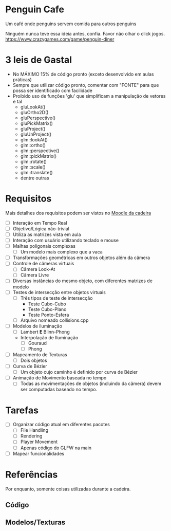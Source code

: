 # Penguin Cafe

Um café onde penguins servem comida para outros penguins

Ninguém nunca teve essa ideia antes, confia. Favor não olhar o click jogos.
https://www.crazygames.com/game/penguin-diner

# 3 leis de Gastal

- No MÁXIMO 15% de código pronto (exceto desenvolvido em aulas práticas)
- Sempre que utilizar código pronto, comentar com "FONTE" para que possa ser identificado com facilidade
- Proibido uso de funções 'glu' que simplificam a manipulação de vetores e tal
	- gluLookAt()
	- gluOrtho2D()
	- gluPerspective()
	- gluPickMatrix()
	- gluProject()
	- gluUnProject()
	- glm::lookAt()
	- glm::ortho()
	- glm::perspective()
	- glm::pickMatrix()
	- glm::rotate()
	- glm::scale()
	- glm::translate()
	- dentre outras

# Requisitos

Mais detalhes dos requisitos podem ser vistos no [Moodle da cadeira](https://moodle.inf.ufrgs.br/mod/assign/view.php?id=112199)

- [ ] Interação em Tempo Real
- [ ] Objetivo/Lógica não-trivial
- [ ] Utiliza as matrizes vista em aula
- [ ] Interação com usuário utilizando teclado e mouse
- [ ] Malhas poligonais complexas
  - [ ] Um modelo mais complexo que a vaca
- [ ] Transformações geométricas em outros objetos além da câmera
- [ ] Controle de câmeras virtuais
  - [ ] Câmera Look-At
  - [ ] Câmera Livre
- [ ] Diversas instâncias do mesmo objeto, com diferentes matrizes de modelo
- [ ] Testes de intersecção entre objetos virtuais
  - [ ] Três tipos de teste de intersecção
    - Teste Cubo-Cubo
    - Teste Cubo-Plano
    - Teste Ponto-Esfera
  - [ ] Arquivo nomeado collisions.cpp
- [ ] Modelos de iluminação
  - [ ] Lambert **E** Blinn-Phong
  - Interpolação de Iluminação
    - [ ] Gouraud
    - [ ] Phong
- [ ] Mapeamento de Texturas
  - [ ] Dois objetos 
- [ ] Curva de Bézier
  - [ ] Um objeto cujo caminho é definido por curva de Bézier
- [ ] Animação de Movimento baseada no tempo
  - [ ] Todas as movimentações de objetos (incluindo da câmera) devem ser computadas baseado no tempo.

# Tarefas

- [ ] Organizar código atual em diferentes pacotes
	- [ ] File Handling
	- [ ] Rendering
	- [ ] Player Movement
	- [ ] Apenas código do GLFW na main
- [ ] Mapear funcionalidades

# Referências

Por enquanto, somente coisas utilizadas durante a cadeira.

## Código

## Modelos/Texturas
